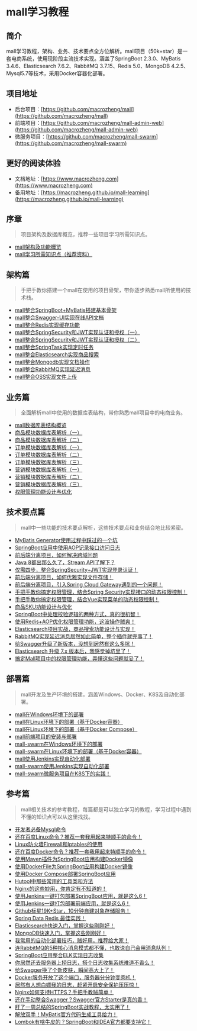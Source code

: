 # mall学习教程

## 简介
mall学习教程，架构、业务、技术要点全方位解析。mall项目（50k+star）是一套电商系统，使用现阶段主流技术实现。涵盖了SpringBoot 2.3.0、MyBatis 3.4.6、Elasticsearch 7.6.2、RabbitMQ 3.7.15、Redis 5.0、MongoDB 4.2.5、Mysql5.7等技术，采用Docker容器化部署。

## 项目地址
- 后台项目：[https://github.com/macrozheng/mall](https://github.com/macrozheng/mall)
- 前端项目：[https://github.com/macrozheng/mall-admin-web](https://github.com/macrozheng/mall-admin-web)
- 微服务项目：[https://github.com/macrozheng/mall-swarm](https://github.com/macrozheng/mall-swarm)

## 更好的阅读体验
- 文档地址：[https://www.macrozheng.com](https://www.macrozheng.com)
- 备用地址：[https://macrozheng.github.io/mall-learning](https://macrozheng.github.io/mall-learning)

## 序章

> 项目架构及数据库概览，推荐一些项目学习所需知识点。

- [mall架构及功能概览](https://www.macrozheng.com/mall/foreword/mall_foreword_01.md)
- [mall学习所需知识点（推荐资料）](https://www.macrozheng.com/mall/foreword/mall_foreword_02.md)

## 架构篇

> 手把手教你搭建一个mall在使用的项目骨架，带你逐步熟悉mall所使用的技术栈。

- [mall整合SpringBoot+MyBatis搭建基本骨架](docs/architect/mall_arch_01.md)
- [mall整合Swagger-UI实现在线API文档](docs/architect/mall_arch_02.md)
- [mall整合Redis实现缓存功能](docs/architect/mall_arch_03.md)
- [mall整合SpringSecurity和JWT实现认证和授权（一）](docs/architect/mall_arch_04.md)
- [mall整合SpringSecurity和JWT实现认证和授权（二）](docs/architect/mall_arch_05.md)
- [mall整合SpringTask实现定时任务](docs/architect/mall_arch_06.md)
- [mall整合Elasticsearch实现商品搜索](docs/architect/mall_arch_07.md)
- [mall整合Mongodb实现文档操作](docs/architect/mall_arch_08.md)
- [mall整合RabbitMQ实现延迟消息](docs/architect/mall_arch_09.md)
- [mall整合OSS实现文件上传](docs/architect/mall_arch_10.md)

## 业务篇

> 全面解析mall中使用的数据库表结构，带你熟悉mall项目中的电商业务。

- [mall数据库表结构概览](docs/database/mall_database_overview.md)
- [商品模块数据库表解析（一）](docs/database/mall_pms_01.md)
- [商品模块数据库表解析（二）](docs/database/mall_pms_02.md)
- [订单模块数据库表解析（一）](docs/database/mall_oms_01.md)
- [订单模块数据库表解析（二）](docs/database/mall_oms_02.md)
- [订单模块数据库表解析（三）](docs/database/mall_oms_03.md)
- [营销模块数据库表解析（一）](docs/database/mall_sms_01.md)
- [营销模块数据库表解析（二）](docs/database/mall_sms_02.md)
- [营销模块数据库表解析（三）](docs/database/mall_sms_03.md)
- [权限管理功能设计与优化](docs/database/mall_permission.md)

## 技术要点篇

> mall中一些功能的技术要点解析，这些技术要点和业务结合地比较紧密。

- [MyBatis Generator使用过程中踩过的一个坑](docs/technology/mybatis_mapper.md)
- [SpringBoot应用中使用AOP记录接口访问日志](docs/technology/aop_log.md)
- [前后端分离项目，如何解决跨域问题](docs/technology/springboot_cors.md)
- [Java 8都出那么久了，Stream API了解下？](docs/technology/java_stream.md)
- [仅需四步，整合SpringSecurity+JWT实现登录认证！](docs/technology/springsecurity_use.md)
- [前后端分离项目，如何优雅实现文件存储！](docs/technology/minio_use.md)
- [前后端分离项目，引入Spring Cloud Gateway遇到的一个问题！](docs/technology/gateway_cors.md)
- [手把手教你搞定权限管理，结合Spring Security实现接口的动态权限控制！](docs/technology/permission_back.md)
- [手把手教你搞定权限管理，结合Vue实现菜单的动态权限控制！](docs/technology/permission_front.md)
- [商品SKU功能设计与优化](docs/technology/product_sku.md)
- [SpringBoot中处理校验逻辑的两种方式，真的很机智！](docs/technology/springboot_validator.md)
- [使用Redis+AOP优化权限管理功能，这波操作贼爽！](docs/technology/redis_permission.md)
- [Elasticsearch项目实战，商品搜索功能设计与实现！](docs/technology/product_search.md)
- [RabbitMQ实现延迟消息居然如此简单，整个插件就完事了！](docs/technology/rabbitmq_delay.md)
- [给Swagger升级了新版本，没想到居然有这么多坑！](docs/technology/swagger_upgrade.md)
- [Elasticsearch 升级 7.x 版本后，我感觉掉坑里了！](docs/technology/elasticsearch_upgrade.md)
- [搞定Mall项目中的权限管理功能，弄懂这些问题就妥了！](docs/technology/mall_permission_question.md)

## 部署篇

> mall开发及生产环境的搭建，涵盖Windows、Docker、K8S及自动化部署。

- [mall在Windows环境下的部署](docs/deploy/mall_deploy_windows.md)
- [mall在Linux环境下的部署（基于Docker容器）](docs/deploy/mall_deploy_docker.md)
- [mall在Linux环境下的部署（基于Docker Compose）](docs/deploy/mall_deploy_docker_compose.md)
- [mall前端项目的安装与部署](docs/deploy/mall_deploy_web.md)
- [mall-swarm在Windows环境下的部署](docs/deploy/mall_swarm_deploy_windows.md)
- [mall-swarm在Linux环境下的部署（基于Docker容器）](docs/deploy/mall_swarm_deploy_docker.md)
- [mall使用Jenkins实现自动化部署](docs/deploy/mall_deploy_jenkins.md)
- [mall-swarm使用Jenkins实现自动化部署](docs/deploy/mall_swarm_deploy_jenkins.md)
- [mall-swarm微服务项目在K8S下的实践！](docs/deploy/mall_swarm_deploy_k8s.md)

## 参考篇

> mall相关技术的参考教程，每篇都是可以独立学习的教程，学习过程中遇到不懂的知识点可以从这里找找。

- [开发者必备Mysql命令](docs/reference/mysql.md)
- [还在百度Linux命令？推荐一套我用起来特顺手的命令！](docs/reference/linux_command.md)
- [Linux防火墙Firewall和Iptables的使用](docs/reference/linux_firewall.md)
- [还在百度Docker命令？推荐一套我用起来特顺手的命令！](docs/reference/docker_command.md)
- [使用Maven插件为SpringBoot应用构建Docker镜像](docs/reference/docker_maven.md)
- [使用DockerFile为SpringBoot应用构建Docker镜像](docs/reference/docker_file.md)
- [使用Docker Compose部署SpringBoot应用](docs/reference/docker_compose.md)
- [Hutool中那些常用的工具类和方法 ](docs/reference/hutool_start.md)
- [Nginx的这些妙用，你肯定有不知道的！](docs/reference/nginx.md)
- [使用Jenkins一键打包部署SpringBoot应用，就是这么6！](docs/reference/jenkins.md)
- [使用Jenkins一键打包部署前端应用，就是这么6！](docs/reference/jenkins_vue.md)
- [Github标星19K+Star，10分钟自建对象存储服务！](docs/reference/minio.md)
- [Spring Data Redis 最佳实践！](docs/reference/spring_data_redis.md)
- [Elasticsearch快速入门，掌握这些刚刚好！](docs/reference/elasticsearch_start.md)
- [MongoDB快速入门，掌握这些刚刚好！](docs/reference/mongodb_start.md)
- [我常用的自动化部署技巧，贼好用，推荐给大家！](docs/reference/springboot_auto_deploy.md)
- [连RabbitMQ的5种核心消息模式都不懂，也敢说自己会用消息队列！](docs/reference/rabbitmq_start.md)
- [SpringBoot应用整合ELK实现日志收集](docs/reference/mall_tiny_elk.md)
- [你居然还去服务器上捞日志，搭个日志收集系统难道不香么！](docs/reference/mall_elk_advance.md)
- [给Swagger换了个新皮肤，瞬间高大上了！](docs/reference/knife4j_start.md)
- [Docker服务开放了这个端口，服务器分分钟变肉机！](docs/reference/docker_protect_socket.md)
- [居然有人想白嫖我的日志，赶紧开启安全保护压压惊！](docs/reference/elk_security.md)
- [Nginx如何支持HTTPS？手把手教贼简单！](docs/reference/nginx_https_start.md)
- [还在手动整合Swagger？Swagger官方Starter是真的香！](docs/reference/swagger_starter.md)
- [肝了一周总结的SpringBoot实战教程，太实用了！](docs/reference/springboot_start.md)
- [解放双手！MyBatis官方代码生成工具给力！](docs/reference/mybatis_generator_start.md)
- [Lombok有啥牛皮的？SpringBoot和IDEA官方都要支持它！](docs/reference/lombok_start.md)

